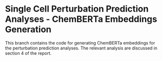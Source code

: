 # Single Cell Perturbation Prediction Analyses - ChemBERTa Embeddings Generation
This branch contains the code for generating ChemBERTa embeddings for the perturbation prediction analyses. The relevant analysis are discussed in section 4 of the report. 
